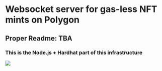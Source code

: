 # Websocket server for gas-less NFT mints on Polygon

## Proper Readme: TBA

### This is the Node.js + Hardhat part of this infrastructure

![](https://i.imgur.com/5yRVuM7.png)